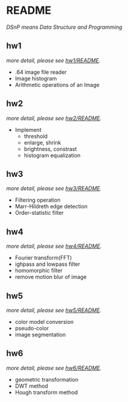 # README  
*DSnP means Data Structure and Programming*

## hw1  
*more detail, please see [hw1/README](C1HW01-2018/README.md).*
* .64 image file reader
* Image histogram
* Arithmetic operations of an Image

## hw2  
*more detail, please see [hw2/README](C1HW02-2018/README.md).*
* Implement
  * threshold
  * enlarge, shrink
  * brightness, constrast
  * histogram equalization

## hw3  
*more detail, please see [hw3/README](C1HW03-2018README.md).*
* Filtering operation
* Marr-Hildreth edge detection
* Order-statistic filter

## hw4  
*more detail, please see [hw4/README](C1HW04-2018/README.md).*
* Fourier transform(FFT)
* ighpass and lowpass filter
* homomorphic filter
* remove motion blur of image

## hw5  
*more detail, please see [hw5/README](C1HW05-2018/README.md).*
* color model conversion
* pseudo-color
* image segmentation

## hw6  
*more detail, please see [hw6/README](C1HW06-2018/README.md).*
* geometric transformation
* DWT method
* Hough transform method
